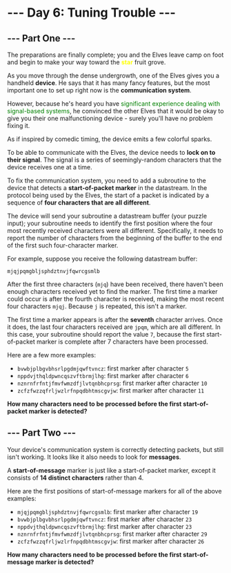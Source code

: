 # --- Day 6: Tuning Trouble ---

## --- Part One ---
The preparations are finally complete; you and the Elves leave camp on foot and begin to make your way toward the <span style="color:yellow">**star**</span> fruit grove.

As you move through the dense undergrowth, one of the Elves gives you a handheld **device**. He says that it has many fancy features, but the most important one to set up right now is the **communication system**.

However, because he's heard you have <span style="color:green">significant experience dealing with signal-based systems</span>, he convinced the other Elves that it would be okay to give you their one malfunctioning device - surely you'll have no problem fixing it.

As if inspired by comedic timing, the device emits a few colorful sparks.

To be able to communicate with the Elves, the device needs to **lock on to their signal**. The signal is a series of seemingly-random characters that the device receives one at a time.

To fix the communication system, you need to add a subroutine to the device that detects a **start-of-packet marker** in the datastream. In the protocol being used by the Elves, the start of a packet is indicated by a sequence of **four characters that are all different**.

The device will send your subroutine a datastream buffer (your puzzle input); your subroutine needs to identify the first position where the four most recently received characters were all different. Specifically, it needs to report the number of characters from the beginning of the buffer to the end of the first such four-character marker.

For example, suppose you receive the following datastream buffer:

```
mjqjpqmgbljsphdztnvjfqwrcgsmlb
```

After the first three characters (```mjq```) have been received, there haven't been enough characters received yet to find the marker. The first time a marker could occur is after the fourth character is received, making the most recent four characters ```mjqj```. Because ```j``` is repeated, this isn't a marker.

The first time a marker appears is after the **seventh** character arrives. Once it does, the last four characters received are ```jpqm```, which are all different. In this case, your subroutine should report the value ```7```, because the first start-of-packet marker is complete after 7 characters have been processed.

Here are a few more examples:
* ```bvwbjplbgvbhsrlpgdmjqwftvncz```: first marker after character ```5```
* ```nppdvjthqldpwncqszvftbrmjlhg```: first marker after character ```6```
* ```nznrnfrfntjfmvfwmzdfjlvtqnbhcprsg```: first marker after character ```10```
* ```zcfzfwzzqfrljwzlrfnpqdbhtmscgvjw```: first marker after character ```11```

**How many characters need to be processed before the first start-of-packet marker is detected?**

## --- Part Two ---
Your device's communication system is correctly detecting packets, but still isn't working. It looks like it also needs to look for **messages**.

A **start-of-message** marker is just like a start-of-packet marker, except it consists of **14 distinct characters** rather than 4.

Here are the first positions of start-of-message markers for all of the above examples:

* ```mjqjpqmgbljsphdztnvjfqwrcgsmlb```: first marker after character ```19```
* ```bvwbjplbgvbhsrlpgdmjqwftvncz```: first marker after character ```23```
* ```nppdvjthqldpwncqszvftbrmjlhg```: first marker after character ```23```
* ```nznrnfrfntjfmvfwmzdfjlvtqnbhcprsg```: first marker after character ```29```
* ```zcfzfwzzqfrljwzlrfnpqdbhtmscgvjw```: first marker after character ```26```

**How many characters need to be processed before the first start-of-message marker is detected?**
